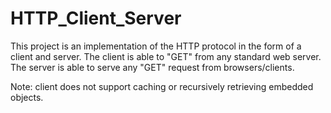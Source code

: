 # HTTP_Client_Server

This project is an implementation of the HTTP protocol in the form of a client and server. The client is able to "GET" from any standard web server. The server is able to serve any "GET" request from browsers/clients.

Note: client does not support caching or recursively retrieving embedded objects.  